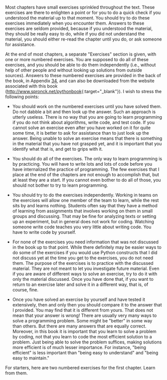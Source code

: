 Most chapters have small exercises sprinkled throughout the text. These
exercises are there to enlighten a point or for you to do a quick check
if you understood the material up to that moment. You should try to do
these exercises immediately when you encounter them. Answers to these
exercises are seldom provided, because if you understood the material,
they should be really easy to do, while if you did not understand the
material, you should either re-read the chapter until you do, or ask
someone for assistance.

At the end of most chapters, a separate "Exercises" section is given,
with one or more numbered exercises. You are supposed to do all of these
exercises, and you should be able to do them independently (i.e.,
without help of other people and without looking up solutions from
outside sources). Answers to these numbered exercises are provided in
the back of the book, in Appendix
<a href="#ch:answers" data-reference-type="ref" data-reference="ch:answers">34</a>,
and can also be downloaded from the website associated with this book
(<http://www.spronck.net/pythonbook>{:target="_blank"}). I wish to stress the following
points:

-   You should work on the numbered exercises until you have solved
    them. Do not dabble a bit and then look up the answer. Such an
    approach is utterly useless. There is no way that you are going to
    learn programming if you do not think about algorithms, write code,
    and test code. If you cannot solve an exercise even after you have
    worked on it for quite some time, it is better to ask for assistance
    than to just look up the answer. Being unable to solve an exercise
    means that there is something in the material that you have not
    grasped yet, and it is important that you identify what that is, and
    get to grips with it.

-   You should do all of the exercises. The only way to learn
    programming is by practicing. You will have to write lots and lots
    of code before you have internalized the practice of programming.
    The few exercises that I place at the end of the chapters are not
    enough to accomplish that, but at least they are a start. If you
    cannot even bother to do all of those, you should not bother to try
    to learn programming.

-   You should try to do the exercises independently. Working in teams
    on the exercises will allow one member of the team to learn, while
    the rest sits by and learns nothing. Students often say that they
    have a method of learning from assignments that involves working on
    them in small groups and discussing. That may be fine for analyzing
    texts or setting up an experiment, but in general does not work for
    coding. Watching someone write code teaches you very little about
    writing code. You have to write code by yourself.

-   For none of the exercises you need information that was not
    discussed in the book up to that point. While there definitely may
    be easier ways to do some of the exercises if you would use Python
    constructs that I did not discuss yet at the time you get to the
    exercises, you do not need them. The purpose of the exercises is to
    practice with the discussed material. They are not meant to let you
    investigate future material. Even if you are aware of different ways
    to solve an exercise, try to do it with only the material discussed.
    Once you have done that, if you want to return to an exercise later
    and solve it in a different way, that is, of course, fine.

-   Once you have solved an exercise by yourself and have tested it
    extensively, then and only then you should compare it to the answer
    that I provided. You may find that it is different from yours. That
    does not mean that your answer is wrong! There are usually very many
    ways to solve a programming problem. Some might be "better" in some
    way than others. But there are many answers that are equally
    correct. Moreover, in this book it is important that you learn to
    solve a problem by coding, not that you learn to code the most
    efficient solution to a problem. Just being able to solve the
    problem suffices, making solutions more efficient is of much lesser
    importance. For instance, "being efficient" is less important than
    "being easy to understand" and "being easy to maintain."

For starters, here are two numbered exercises for the first chapter.
Learn from them.
